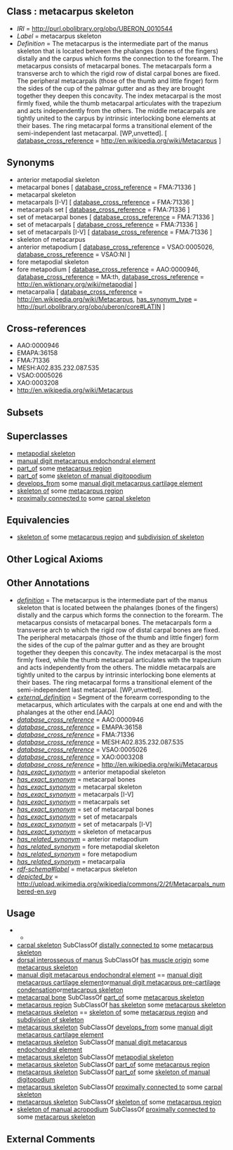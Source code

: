 
## Class : metacarpus skeleton

 * *IRI* = http://purl.obolibrary.org/obo/UBERON_0010544
 * *Label* = metacarpus skeleton
 * *Definition* = The metacarpus is the intermediate part of the manus skeleton that is located between the phalanges (bones of the fingers) distally and the carpus which forms the connection to the forearm. The metacarpus consists of metacarpal bones. The metacarpals form a transverse arch to which the rigid row of distal carpal bones are fixed. The peripheral metacarpals (those of the thumb and little finger) form the sides of the cup of the palmar gutter and as they are brought together they deepen this concavity. The index metacarpal is the most firmly fixed, while the thumb metacarpal articulates with the trapezium and acts independently from the others. The middle metacarpals are tightly united to the carpus by intrinsic interlocking bone elements at their bases. The ring metacarpal forms a transitional element of the semi-independent last metacarpal. [WP,unvetted]. [ [database_cross_reference](../../ef/oboInOwl#hasDbXref.md) = http://en.wikipedia.org/wiki/Metacarpus ]

## Synonyms

 * anterior metapodial skeleton
 * metacarpal bones [ [database_cross_reference](../../ef/oboInOwl#hasDbXref.md) = FMA:71336 ]
 * metacarpal skeleton
 * metacarpals [I-V] [ [database_cross_reference](../../ef/oboInOwl#hasDbXref.md) = FMA:71336 ]
 * metacarpals set [ [database_cross_reference](../../ef/oboInOwl#hasDbXref.md) = FMA:71336 ]
 * set of metacarpal bones [ [database_cross_reference](../../ef/oboInOwl#hasDbXref.md) = FMA:71336 ]
 * set of metacarpals [ [database_cross_reference](../../ef/oboInOwl#hasDbXref.md) = FMA:71336 ]
 * set of metacarpals [I-V] [ [database_cross_reference](../../ef/oboInOwl#hasDbXref.md) = FMA:71336 ]
 * skeleton of metacarpus
 * anterior metapodium [ [database_cross_reference](../../ef/oboInOwl#hasDbXref.md) = VSAO:0005026, [database_cross_reference](../../ef/oboInOwl#hasDbXref.md) = VSAO:NI ]
 * fore metapodial skeleton
 * fore metapodium [ [database_cross_reference](../../ef/oboInOwl#hasDbXref.md) = AAO:0000946, [database_cross_reference](../../ef/oboInOwl#hasDbXref.md) = MA:th, [database_cross_reference](../../ef/oboInOwl#hasDbXref.md) = http://en.wiktionary.org/wiki/metapodial ]
 * metacarpalia [ [database_cross_reference](../../ef/oboInOwl#hasDbXref.md) = http://en.wikipedia.org/wiki/Metacarpus, [has_synonym_type](../../pe/oboInOwl#hasSynonymType.md) = http://purl.obolibrary.org/obo/uberon/core#LATIN ]

## Cross-references

 * AAO:0000946
 * EMAPA:36158
 * FMA:71336
 * MESH:A02.835.232.087.535
 * VSAO:0005026
 * XAO:0003208
 * http://en.wikipedia.org/wiki/Metacarpus

## Subsets


## Superclasses

 * [metapodial skeleton](../../UBERON/46/UBERON_0010546.md)
 * [manual digit metacarpus endochondral element](../../UBERON/42/UBERON_0015042.md)
 * [part_of](../../BFO/50/BFO_0000050.md) some [metacarpus region](../../UBERON/53/UBERON_0004453.md)
 * [part_of](../../BFO/50/BFO_0000050.md) some [skeleton of manual digitopodium](../../UBERON/51/UBERON_0012151.md)
 * [develops_from](../../RO/02/RO_0002202.md) some [manual digit metacarpus cartilage element](../../UBERON/99/UBERON_0010699.md)
 * [skeleton of](../../RO/76/RO_0002576.md) some [metacarpus region](../../UBERON/53/UBERON_0004453.md)
 * [proximally connected to](../../core#proximally/to/core#proximally_connected_to.md) some [carpal skeleton](../../UBERON/80/UBERON_0009880.md)

## Equivalencies

 * [skeleton of](../../RO/76/RO_0002576.md) some [metacarpus region](../../UBERON/53/UBERON_0004453.md) and [subdivision of skeleton](../../UBERON/12/UBERON_0010912.md)

## Other Logical Axioms


## Other Annotations

 * *[definition](../../IAO/15/IAO_0000115.md)* = The metacarpus is the intermediate part of the manus skeleton that is located between the phalanges (bones of the fingers) distally and the carpus which forms the connection to the forearm. The metacarpus consists of metacarpal bones. The metacarpals form a transverse arch to which the rigid row of distal carpal bones are fixed. The peripheral metacarpals (those of the thumb and little finger) form the sides of the cup of the palmar gutter and as they are brought together they deepen this concavity. The index metacarpal is the most firmly fixed, while the thumb metacarpal articulates with the trapezium and acts independently from the others. The middle metacarpals are tightly united to the carpus by intrinsic interlocking bone elements at their bases. The ring metacarpal forms a transitional element of the semi-independent last metacarpal. [WP,unvetted].
 * *[external_definition](../../UBPROP/01/UBPROP_0000001.md)* = Segment of the forearm corresponding to the metacarpus, which articulates with the carpals at one end and with the phalanges at the other end.[AAO]
 * *[database_cross_reference](../../ef/oboInOwl#hasDbXref.md)* = AAO:0000946
 * *[database_cross_reference](../../ef/oboInOwl#hasDbXref.md)* = EMAPA:36158
 * *[database_cross_reference](../../ef/oboInOwl#hasDbXref.md)* = FMA:71336
 * *[database_cross_reference](../../ef/oboInOwl#hasDbXref.md)* = MESH:A02.835.232.087.535
 * *[database_cross_reference](../../ef/oboInOwl#hasDbXref.md)* = VSAO:0005026
 * *[database_cross_reference](../../ef/oboInOwl#hasDbXref.md)* = XAO:0003208
 * *[database_cross_reference](../../ef/oboInOwl#hasDbXref.md)* = http://en.wikipedia.org/wiki/Metacarpus
 * *[has_exact_synonym](../../ym/oboInOwl#hasExactSynonym.md)* = anterior metapodial skeleton
 * *[has_exact_synonym](../../ym/oboInOwl#hasExactSynonym.md)* = metacarpal bones
 * *[has_exact_synonym](../../ym/oboInOwl#hasExactSynonym.md)* = metacarpal skeleton
 * *[has_exact_synonym](../../ym/oboInOwl#hasExactSynonym.md)* = metacarpals [I-V]
 * *[has_exact_synonym](../../ym/oboInOwl#hasExactSynonym.md)* = metacarpals set
 * *[has_exact_synonym](../../ym/oboInOwl#hasExactSynonym.md)* = set of metacarpal bones
 * *[has_exact_synonym](../../ym/oboInOwl#hasExactSynonym.md)* = set of metacarpals
 * *[has_exact_synonym](../../ym/oboInOwl#hasExactSynonym.md)* = set of metacarpals [I-V]
 * *[has_exact_synonym](../../ym/oboInOwl#hasExactSynonym.md)* = skeleton of metacarpus
 * *[has_related_synonym](../../ym/oboInOwl#hasRelatedSynonym.md)* = anterior metapodium
 * *[has_related_synonym](../../ym/oboInOwl#hasRelatedSynonym.md)* = fore metapodial skeleton
 * *[has_related_synonym](../../ym/oboInOwl#hasRelatedSynonym.md)* = fore metapodium
 * *[has_related_synonym](../../ym/oboInOwl#hasRelatedSynonym.md)* = metacarpalia
 * *[rdf-schema#label](../../el/rdf-schema#label.md)* = metacarpus skeleton
 * *[depicted_by](../../depicted/by/depicted_by.md)* = http://upload.wikimedia.org/wikipedia/commons/2/2f/Metacarpals_numbered-en.svg

## Usage

 * -
 * [carpal skeleton](../../UBERON/80/UBERON_0009880.md) SubClassOf [distally connected to](../../core#distally/to/core#distally_connected_to.md) some [metacarpus skeleton](../../UBERON/44/UBERON_0010544.md)
 * [dorsal interosseous of manus](../../UBERON/03/UBERON_0001503.md) SubClassOf [has muscle origin](../../RO/72/RO_0002372.md) some [metacarpus skeleton](../../UBERON/44/UBERON_0010544.md)
 * [manual digit metacarpus endochondral element](../../UBERON/42/UBERON_0015042.md) == [manual digit metacarpus cartilage element](../../UBERON/99/UBERON_0010699.md)or[manual digit metacarpus pre-cartilage condensation](../../UBERON/98/UBERON_0010698.md)or[metacarpus skeleton](../../UBERON/44/UBERON_0010544.md)
 * [metacarpal bone](../../UBERON/74/UBERON_0002374.md) SubClassOf [part_of](../../BFO/50/BFO_0000050.md) some [metacarpus skeleton](../../UBERON/44/UBERON_0010544.md)
 * [metacarpus region](../../UBERON/53/UBERON_0004453.md) SubClassOf [has skeleton](../../RO/51/RO_0002551.md) some [metacarpus skeleton](../../UBERON/44/UBERON_0010544.md)
 * [metacarpus skeleton](../../UBERON/44/UBERON_0010544.md) == [skeleton of](../../RO/76/RO_0002576.md) some [metacarpus region](../../UBERON/53/UBERON_0004453.md) and [subdivision of skeleton](../../UBERON/12/UBERON_0010912.md)
 * [metacarpus skeleton](../../UBERON/44/UBERON_0010544.md) SubClassOf [develops_from](../../RO/02/RO_0002202.md) some [manual digit metacarpus cartilage element](../../UBERON/99/UBERON_0010699.md)
 * [metacarpus skeleton](../../UBERON/44/UBERON_0010544.md) SubClassOf [manual digit metacarpus endochondral element](../../UBERON/42/UBERON_0015042.md)
 * [metacarpus skeleton](../../UBERON/44/UBERON_0010544.md) SubClassOf [metapodial skeleton](../../UBERON/46/UBERON_0010546.md)
 * [metacarpus skeleton](../../UBERON/44/UBERON_0010544.md) SubClassOf [part_of](../../BFO/50/BFO_0000050.md) some [metacarpus region](../../UBERON/53/UBERON_0004453.md)
 * [metacarpus skeleton](../../UBERON/44/UBERON_0010544.md) SubClassOf [part_of](../../BFO/50/BFO_0000050.md) some [skeleton of manual digitopodium](../../UBERON/51/UBERON_0012151.md)
 * [metacarpus skeleton](../../UBERON/44/UBERON_0010544.md) SubClassOf [proximally connected to](../../core#proximally/to/core#proximally_connected_to.md) some [carpal skeleton](../../UBERON/80/UBERON_0009880.md)
 * [metacarpus skeleton](../../UBERON/44/UBERON_0010544.md) SubClassOf [skeleton of](../../RO/76/RO_0002576.md) some [metacarpus region](../../UBERON/53/UBERON_0004453.md)
 * [skeleton of manual acropodium](../../UBERON/88/UBERON_0010688.md) SubClassOf [proximally connected to](../../core#proximally/to/core#proximally_connected_to.md) some [metacarpus skeleton](../../UBERON/44/UBERON_0010544.md)

## External Comments

